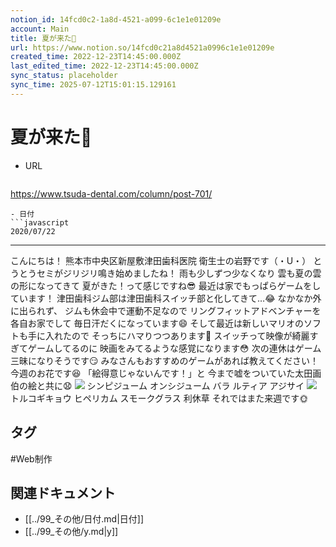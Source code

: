 ```yaml
---
notion_id: 14fcd0c2-1a8d-4521-a099-6c1e1e01209e
account: Main
title: 夏が来た🌻
url: https://www.notion.so/14fcd0c21a8d4521a0996c1e1e01209e
created_time: 2022-12-23T14:45:00.000Z
last_edited_time: 2022-12-23T14:45:00.000Z
sync_status: placeholder
sync_time: 2025-07-12T15:01:15.129161
---
```

# 夏が来た🌻

- URL
  ```javascript
https://www.tsuda-dental.com/column/post-701/
  ```
- 日付
  ```javascript
2020/07/22
  ```
---
こんにちは！
熊本市中央区新屋敷津田歯科医院
衛生士の岩野です（・U・）
とうとうセミがジリジリ鳴き始めましたね！
雨も少しずつ少なくなり
雲も夏の雲の形になってきて
夏がきた！って感じですね😎
最近は家でもっぱらゲームをしています！
津田歯科ジム部は津田歯科スイッチ部と化してきて…😂
なかなか外に出られず、
ジムも休会中で運動不足なので
リングフィットアドベンチャーを各自お家でして
毎日汗だくになっています😄
そして最近は新しいマリオのソフトも手に入れたので
そっちにハマりつつあります🙋
スイッチって映像が綺麗すぎてゲームしてるのに
映画をみてるような感覚になります😳
次の連休はゲーム三昧になりそうです😏
みなさんもおすすめのゲームがあれば教えてください！
今週のお花です😆
「絵得意じゃないんです！」と
今まで嘘をついていた太田画伯の絵と共に😧
![](https://www.tsuda-dental.com/column/_data/contribute/images/701_1_18.jpg)
シンピジューム
オンシジューム
バラ
ルティア
アジサイ
![](https://www.tsuda-dental.com/column/_data/contribute/images/701_1_19.jpg)
トルコギキョウ
ヒペリカム
スモークグラス
利休草
それではまた来週です🌞

## タグ

#Web制作 

## 関連ドキュメント

- [[../99_その他/日付.md|日付]]
- [[../99_その他/y.md|y]]
